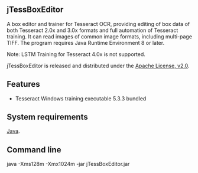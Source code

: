 ## jTessBoxEditor

A box editor and trainer for Tesseract OCR, providing editing of box data of both Tesseract 2.0x and 3.0x formats and full automation of Tesseract training. It can read images of common image formats, including multi-page TIFF. The program requires Java Runtime Environment 8 or later.

Note: LSTM Training for Tesseract 4.0x is not supported.

jTessBoxEditor is released and distributed under the [Apache License, v2.0](http://www.apache.org/licenses/LICENSE-2.0).

## Features

- Tesseract Windows training executable 5.3.3 bundled

## System requirements

[Java](https://www.oracle.com/java/technologies/downloads/).

## Command line

java -Xms128m -Xmx1024m -jar jTessBoxEditor.jar